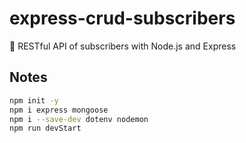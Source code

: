 # express-crud-subscribers

🐸 RESTful API of subscribers with Node.js and Express

## Notes 

```bash
npm init -y
npm i express mongoose
npm i --save-dev dotenv nodemon
npm run devStart
```

